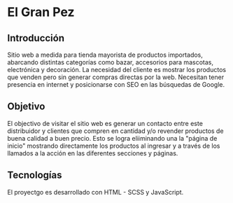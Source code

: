 # El Gran Pez

## Introducción
Sitio web a medida para tienda mayorista de productos importados, abarcando distintas categorías como bazar, accesorios para mascotas, electrónica y decoración.
La necesidad del cliente es mostrar los productos que venden pero sin generar compras directas por la web. Necesitan tener presencia en internet y posicionarse con SEO en las búsquedas de Google.

## Objetivo
El objectivo de visitar el sitio web es generar un contacto entre este distribuidor y clientes que compren en cantidad y/o revender productos de buena calidad a buen precio.
Esto se logra eliiminando una la "página de inicio" mostrando directamente los productos al ingresar y a través de los llamados a la acción en las diferentes secciones y páginas.

## Tecnologías
El proyectgo es desarrollado con HTML - SCSS y JavaScript.